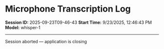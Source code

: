 # Microphone Transcription Log

**Session ID:** 2025-09-23T09-46-43
**Start Time:** 9/23/2025, 12:46:43 PM
**Model:** whisper-1

---

Session aborted — application is closing
